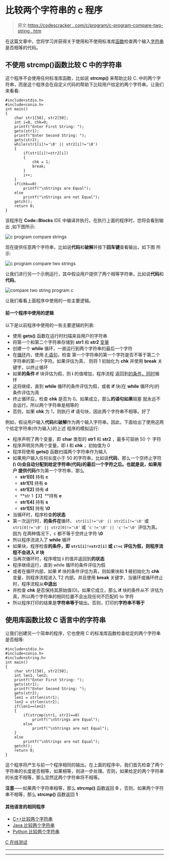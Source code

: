# 比较两个字符串的 c 程序

> 原文:[https://codescracker . com/c/program/c-program-compare-two-string . htm](https://codescracker.com/c/program/c-program-compare-two-string.htm)

在这篇文章中，您将学习并获得关于使用和不使用标准库[函数](/c/c-functions.htm)检查两个输入[字符串](/c/c-strings.htm) 是否相等的代码。

## 不使用 strcmp()函数比较 C 中的字符串

这个程序不会使用任何标准库函数，比如说 **strcmp()** 来帮助比较 C. 中的两个字符串，而是这个程序会在自定义代码的帮助下比较用户给定的两个字符串。让我们来看看:

```
#include<stdio.h>
#include<conio.h>
int main()
{
    char str1[50], str2[50];
    int i=0, chk=0;
    printf("Enter First String: ");
    gets(str1);
    printf("Enter Second String: ");
    gets(str2);
    while(str1[i]!='\0' || str2[i]!='\0')
    {
        if(str1[i]!=str2[i])
        {
            chk = 1;
            break;
        }
        i++;
    }
    if(chk==0)
        printf("\nStrings are Equal");
    else
        printf("\nStrings are not Equal");
    getch();
    return 0;
}
```

该程序在 **Code::Blocks** IDE 中编译并执行。在执行上面的程序时，您将会看到输出 ,如下图所示:

![c program compare strings](../Images/7f043fea60514c5f05d9a73146247e20.png)

现在提供任意两个字符串，比如说**代码**和**破解**并按下**回车键**查看输出，如下图 所示:

![c program compare two strings](../Images/eca92db31b4822f571d440be5d598f26.png)

让我们进行另一个示例运行，其中假设用户提供了两个相等字符串，比如说**代码**和**代码**。

![compare two string program c](../Images/31f25db8b2a87b592ecde9417a42c62c.png)

让我们看看上面程序中使用的一些主要逻辑。

#### 前一个程序中使用的逻辑

以下是以前程序中使用的一些主要逻辑的列表:

*   使用 **gets()** 函数在运行时扫描来自用户的字符串
*   将第一个和第二个字符串存储到 **str1** 和 **str2** [变量](/c/c-variables.htm)
*   创建一个 **while** 循环，一直运行到两个字符串的最后一个字符
*   在[循环](/c/c-loops.htm)内，使用 [if 语句](/c/c-if-statement.htm)，检查 第一个字符串的第一个字符是否不等于第二个字符串的第一个字符。如果评估为真， 则将 1 初始化为 **chk** 并使用 **break** 关键字，以终止循环
*   如果**的条件 if** 块评估为假，则 **i** 的值增加，程序流程 返回到[的条件，同时](/c/c-while-loop.htm)循环
*   这将继续，直到 **while** 循环的条件评估为假，或者 **if** 块(在 **while** 循环内)的条件评估为真
*   终止循环后，检查 **chk** 是否为 0。如果成立，那么**的语句如果**阻塞 就永远不会运行。所以两个字符串是相等的
*   否则，如果 **chk** 为 1，则执行 **if** 语句块，因此两个字符串不相等。好了

例如，假设用户输入**代码**和**破解**作为两个输入字符串。因此，下面给出了使用这两个给定字符串(作为输入)的上述 程序的模拟运行:

*   程序声明了两个变量，即 **char** 类型的 **str1** 和 **str2** ，最多可容纳 50 个 字符
*   程序声明另外两个变量，即 **i** 和 **chk** ，初始值为 0
*   程序将使用 **gets()** 函数扫描两个字符串作为输入
*   如果用户输入任何长度小于 50 的字符串，比如说**代码**，那么一个空终止字符 **(\ 0)**会自动分配到给定字符串(代码)的最后一个字符之后。也就是说，如果用户 提供**代码**作为第一个字符串，那么
    *   **str1[0]** 持有 **c**
    *   **str1[1]** 持有 **o**
    *   **str1[2]** 持有 **d**
    *   **str 1【3】**持有 **e**
    *   **str1[4]** 持有 **s**
    *   **str1[5]** 持有 **\0**
*   当循环时，程序检查**的状态**
*   第一次运行时，**的条件在**循环、
    `str1[i]!='\0' || str2[i]!='\0'`
    或
    `str1[0]!='\0' || str2[0]!='\0'`
    或
    `'c'!='\0' || 'c'!='\0'`
    评估为真。因为 在两种情况下，c 都不等于空终止字符 **\0**
*   所以程序流进入了 **while** 循环
*   如果块，程序检查**的条件，即
    `str1[i]!=str2[i]`
    或
    `c!=c`
    评估为假，则程序流程不会进入 **if** 块**
*   当再次循环时，程序增加 **i** 的值并返回到**的状态**
*   程序继续运行，直到 while 循环的条件评估为假
*   或者在循环内部，如果 **if** 块的条件评估为真，则如果块和 **1** 被初始化为 **chk** 变量，则程序流程进入 T2 内部。并且使用 **break** 关键字，当循环或循环终止时，程序流程从**中退出**
*   并检查 **chk** 是否保持其原始值(0)。如果它成立，那么 **if** 块的条件从不 评估为真，所以两个字符串的相同位置不会出现任何不匹配的 to 字符
*   所以程序打印的结果是**字符串等于**输出。否则，打印的**字符串不等于**

## 使用库函数比较 C 语言中的字符串

让我们创建另一个简单的程序，它也使用 C 的标准库函数检查给定的两个字符串是否相等:

```
#include<stdio.h>
#include<conio.h>
#include<string.h>
int main()
{
    char str1[50], str2[50];
    int len1, len2;
    printf("Enter First String: ");
    gets(str1);
    printf("Enter Second String: ");
    gets(str2);
    len1 = strlen(str1);
    len2 = strlen(str2);
    if(len1==len2)
    {
        if(strcmp(str1, str2)==0)
            printf("\nStrings are Equal");
        else
            printf("\nStrings are not Equal");
    }
    else
        printf("\nStrings are not Equal");
    getch();
    return 0;
}
```

这个程序将产生与前一个程序相同的输出。在上面的程序中，我们首先检查了两个字符串的长度是否相等，如果相等，则进一步处理。否则，如果给定的两个字符串的长度不相等，那么显然这两个字符串将不相等。

**注意**——如果两个字符串相等，那么 **strcmp()** 函数返回 **0** 。否则，如果两个字符串不相等，那么 **strcmp()** 函数返回 **1**

#### 其他语言的相同程序

*   [C++比较两个字符串](/cpp/program/cpp-program-compare-two-string.htm)
*   [Java 比较两个字符串](/java/program/java-program-compare-two-string.htm)
*   [Python 比较两个字符串](/python/program/python-program-compare-two-strings.htm)

[C 在线测试](/exam/showtest.php?subid=2)

* * *

* * *